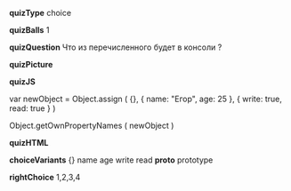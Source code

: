 ____quizType____
choice

____quizBalls____
1

____quizQuestion____
Что из перечисленного будет в консоли ?

____quizPicture____


____quizJS____

var newObject = Object.assign ( {},
    {
        name: "Егор",
        age: 25
    },
    {
        write: true,
        read: true
    }
)

Object.getOwnPropertyNames ( newObject )

____quizHTML____


____choiceVariants____
{}
name
age
write
read
__proto__
prototype

____rightChoice____
1,2,3,4
